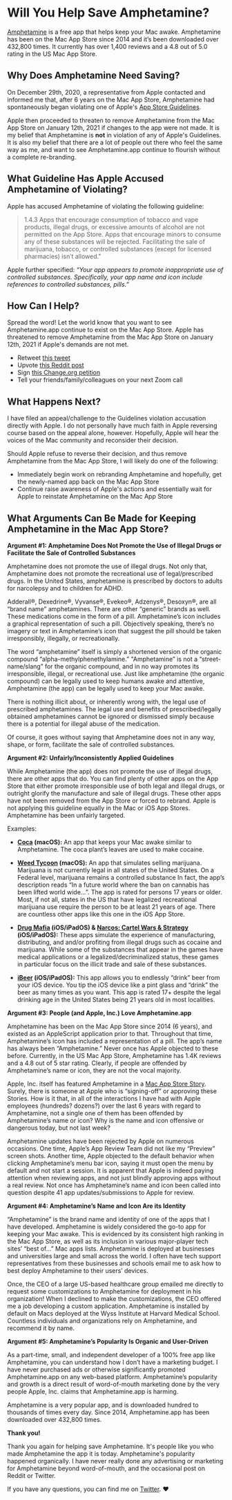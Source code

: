 # Will You Help Save Amphetamine?


[Amphetamine](https://apps.apple.com/app/amphetamine/id937984704?mt=12) is a free app that helps keep your Mac awake. Amphetamine has been on the Mac App Store since 2014 and it’s been downloaded over 432,800 times. It currently has over 1,400 reviews and a 4.8 out of 5.0 rating in the US Mac App Store.



## Why Does Amphetamine Need Saving?
On December 29th, 2020, a representative from Apple contacted and informed me that, after 6 years on the Mac App Store, Amphetamine had spontaneously began violating one of Apple's [App Store Guidelines](https://developer.apple.com/app-store/review/guidelines/#safety). 

Apple then proceeded to threaten to remove Amphetamine from the Mac App Store on January 12th, 2021 if changes to the app were not made. It is my belief that Amphetamine is **not** in violation of any of Apple's Guidelines. It is also my belief that there are a lot of people out there who feel the same way as me, and want to see Amphetamine.app continue to flourish without a complete re-branding.



## What Guideline Has Apple Accused Amphetamine of Violating?
Apple has accused Amphetamine of violating the following guideline:
  
> 1.4.3 Apps that encourage consumption of tobacco and vape products, illegal drugs, or excessive amounts of alcohol are not permitted on the App Store. Apps that encourage minors to consume any of these substances will be rejected. Facilitating the sale of marijuana, tobacco, or controlled substances (except for licensed pharmacies) isn’t allowed."

Apple further specified:
*“Your app appears to promote inappropriate use of controlled substances. Specifically, your app name and icon include references to controlled substances, pills.”*



## How Can I Help?
Spread the word! Let the world know that you want to see Amphetamine.app continue to exist on the Mac App Store. Apple has threatened to remove Amphetamine from the Mac App Store on January 12th, 2021 if Apple's demands are not met.

* Retweet [this tweet](https://twitter.com/x74353/status/1345051769555054592?s=20)
* Upvote [this Reddit post](https://www.reddit.com/r/macapps/comments/koeyok/will_you_help_save_amphetamine/)
* Sign [this Change.org petition](https://www.change.org/p/apple-save-amphetamine-app)
* Tell your friends/family/colleagues on your next Zoom call



## What Happens Next?
I have filed an appeal/challenge to the Guidelines violation accusation directly with Apple. I do not personally have much faith in Apple reversing course based on the appeal alone, however. Hopefully, Apple will hear the voices of the Mac community and reconsider their decision.

Should Apple refuse to reverse their decision, and thus remove Amphetamine from the Mac App Store, I will likely do one of the following:
* Immediately begin work on rebranding Amphetamine and hopefully, get the newly-named app back on the Mac App Store
* Continue raise awareness of Apple's actions and essentially wait for Apple to reinstate Amphetamine on the Mac App Store



## What Arguments Can Be Made for Keeping Amphetamine in the Mac App Store?


**Argument #1: 
Amphetamine Does Not Promote the Use of Illegal Drugs or Facilitate the Sale of Controlled Substances**

Amphetamine does not promote the use of illegal drugs. Not only that, Amphetamine does not promote the recreational use of legal/prescribed drugs. In the United States, amphetamine is prescribed by doctors to adults for narcolepsy and to children for ADHD. 

Adderall®, Dexedrine®, Vyvanse®, Evekeo®, Adzenys®, Desoxyn®, are all “brand name” amphetamines. There are other  “generic” brands as well. These medications come in the form of a pill. Amphetamine’s icon includes a graphical representation of such a pill. Objectively speaking, there’s no imagery or text in Amphetamine’s icon that suggest the pill should be taken irresponsibly, illegally, or recreationally. 

The word “amphetamine” itself is simply a shortened version of the organic compound “alpha-methylphenethylamine.” "Amphetamine” is not a “street-name/slang” for the organic compound, and in no way promotes its irresponsible, illegal, or recreational use. Just like amphetamine (the organic compound) can be legally used to keep humans awake and attentive, Amphetamine (the app) can be legally used to keep your Mac awake.  

There is nothing illicit about, or inherently wrong with, the legal use of prescribed amphetamines. The legal use and benefits of prescribed/legally obtained amphetamines cannot be ignored or dismissed simply because there is a potential for illegal abuse of the medication.

Of course, it goes without saying that Amphetamine does not in any way, shape, or form, facilitate the sale of controlled substances.


**Argument #2: 
Unfairly/Inconsistently Applied Guidelines**

While Amphetamine (the app) does not promote the use of illegal drugs, there are other apps that do. You can find plenty of other apps on the App Store that either promote irresponsible use of both legal and illegal drugs, or outright glorify the manufacture and sale of illegal drugs. These other apps have not been removed from the App Store or forced to rebrand. Apple is not applying this guideline equally in the Mac or iOS App Stores. Amphetamine has been unfairly targeted. 

Examples:

* **[Coca](https://apps.apple.com/us/app/coca/id1000808993?mt=12) (macOS):** An app that keeps your Mac awake similar to Amphetamine. The coca plant’s leaves are used to make cocaine. 

* **[Weed Tycoon](https://apps.apple.com/us/app/weed-tycoon-the-ultimate-marijuana-sim-cannabis-game/id789807894?mt=12) (macOS):** An app that simulates selling marijuana. Marijuana is not currently legal in all states of the United States. On a Federal level, marijuana remains a controlled substance  In fact, the app’s description reads “In a future world where the ban on cannabis has been lifted world wide…”. The app is rated for persons 17 years or older. Most, if not all, states in the US that have legalized recreational marijuana use require the person to be at least 21 years of age. There are countless other apps like this one in the iOS App Store.

* **[Drug Mafia](https://apps.apple.com/us/app/drug-mafia-weed-pawn-shop/id1523500596) (iOS/iPadOS) & [Narcos: Cartel Wars & Strategy](https://apps.apple.com/us/app/narcos-cartel-wars-strategy/id1143052259) (iOS/iPadOS):** These apps simulate the experience of manufacturing, distributing, and and/or profiting from illegal drugs such as cocaine and marijuana. While some of the substances that appear in the games have medical applications or a legalized/decriminalized status, these games in particular focus on the illicit trade and sale of these substances.

* **[iBeer](https://apps.apple.com/us/app/ibeer-drink-from-your-phone/id475905823) (iOS/iPadOS):** This app allows you to endlessly “drink” beer from your iOS device. You tip the iOS device like a pint glass and “drink” the beer as many times as you want. This app is rated 17+ despite the legal drinking age in the United States being 21 years old in most localities.


**Argument #3: 
People (and Apple, Inc.) Love Amphetamine.app**

Amphetamine has been on the Mac App Store since 2014 (6 years), and existed as an AppleScript application prior to that. Throughout that time, Amphetamine’s icon has included a representation of a pill. The app’s name has always been “Amphetamine.” Never once has Apple objected to these before. Currently, in the US Mac App Store, Amphetamine has 1.4K reviews and a 4.8 out of 5 star rating. Clearly, if people are offended by Amphetamine’s name or icon, they are not the vocal majority.

Apple, Inc. itself has featured Amphetamine in a [Mac App Store Story](https://apps.apple.com/us/story/id1470456860). Surely, there is someone at Apple who is “signing-off” or approving these Stories. How is it that, in all of the interactions I have had with Apple employees (hundreds? dozens?) over the last 6 years with regard to Amphetamine, not a single one of them has been offended by Amphetamine’s name or icon? Why is the name and icon offensive or dangerous today, but not last week?

Amphetamine updates have been rejected by Apple on numerous occasions. One time, Apple’s App Review Team did not like my “Preview” screen shots. Another time, Apple objected to the default behavior when clicking Amphetamine’s menu bar icon, saying it must open the menu by default and not start a session. It is apparent that Apple is indeed paying attention when reviewing apps, and not just blindly approving apps without a real review. Not once has Amphetamine’s name and icon been called into question despite 41 app updates/submissions to Apple for review.


**Argument #4: Amphetamine’s Name and Icon Are its Identity**

“Amphetamine” is the brand name and identity of one of the apps that I have developed. Amphetamine is widely considered the go-to app for keeping your Mac awake. This is evidenced by its consistent high ranking in the Mac App Store, as well as its inclusion in various major-player tech sites’ “best of…” Mac apps lists. Amphetamine is deployed at businesses and universities large and small across the world. I often have tech support representatives from these businesses and schools email me to ask how to best deploy Amphetamine to their users’ devices. 

Once, the CEO of a large US-based healthcare group emailed me directly to request some customizations to Amphetamine for deployment in his organization! When I declined to make the customizations, the CEO offered me a job developing a custom application. Amphetamine is installed by default on Macs deployed at the Wyss Institute at Harvard Medical School. Countless individuals and organizations rely on Amphetamine, and recommend it by name.


**Argument #5: Amphetamine’s Popularity Is Organic and User-Driven**

As a part-time, small, and independent developer of a 100% free app like Amphetamine, you can understand how I don’t have a marketing budget. I have never purchased ads or otherwise significantly promoted Amphetamine.app on any web-based platform. Amphetamine’s popularity and growth is a direct result of word-of-mouth marketing done by the very people Apple, Inc. claims that Amphetamine.app is harming. 

Amphetamine is a very popular app, and is downloaded hundred to thousands of times every day. Since 2014, Amphetamine.app has been downloaded over 432,800 times.



**Thank you!**

Thank you again for helping save Amphetamine. It's people like you who made Amphetamine the app it is today. Amphetamine's popularity happened organically. I have never really done any advertising or marketing for Amphetamine beyond word-of-mouth, and the occasional post on Reddit or Twitter.

If you have any questions, you can find me on [Twitter](https://twitter.com/x74353). ❤️
